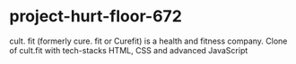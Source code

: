 # project-hurt-floor-672
cult. fit (formerly cure. fit or Curefit) is a health and fitness company. Clone of cult.fit with tech-stacks HTML, CSS and advanced JavaScript
